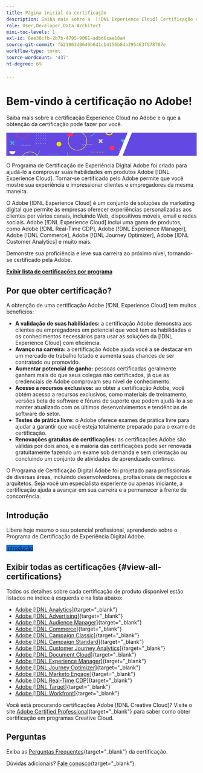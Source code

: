```yaml
---
title: Página inicial da certificação
description: Saiba mais sobre a  [!DNL Experience Cloud] Certificação no Adobe. Descubra o que ser certificado pode fazer por você.
role: User,Developer,Data Architect
mini-toc-levels: 1
exl-id: 6ee30cfb-2b7b-4795-9061-adbd6cae18a4
source-git-commit: fb21863d0649b641cb4156b84b295463f578707e
workflow-type: tm+mt
source-wordcount: '437'
ht-degree: 6%

---
```


# Bem-vindo à certificação no Adobe!

Saiba mais sobre a certificação Experience Cloud no Adobe e o que a obtenção da certificação pode fazer por você.

![Banner](/help/certifications/assets/home_banner_smallwide.png)

O Programa de Certificação de Experiência Digital Adobe foi criado para ajudá-lo a comprovar suas habilidades em produtos Adobe [!DNL Experience Cloud]. Tornar-se certificado pelo Adobe permite que você mostre sua experiência e impressionar clientes e empregadores da mesma maneira.

O Adobe [!DNL Experience Cloud] é um conjunto de soluções de marketing digital que permite às empresas oferecer experiências personalizadas aos clientes por vários canais, incluindo Web, dispositivos móveis, email e redes sociais. Adobe [!DNL Experience Cloud] inclui uma gama de produtos, como Adobe [!DNL Real-Time CDP], Adobe [!DNL Experience Manager], Adobe [!DNL Commerce], Adobe [!DNL Journey Optimizer], Adobe [!DNL Customer Analytics] e muito mais.

Demonstre sua proficiência e leve sua carreira ao próximo nível, tornando-se certificado pela Adobe.

[**Exibir lista de certificações por programa**](#view-all-certifications)

## Por que obter certificação?

A obtenção de uma certificação Adobe [!DNL Experience Cloud] tem muitos benefícios:

* **A validação de suas habilidades:** a certificação Adobe demonstra aos clientes ou empregadores em potencial que você tem as habilidades e os conhecimentos necessários para usar as soluções da [!DNL Experience Cloud] com eficiência.
* **Avanço na carreira:** a certificação Adobe ajuda você a se destacar em um mercado de trabalho lotado e aumenta suas chances de ser contratado ou promovido.
* **Aumentar potencial de ganho:** pessoas certificadas geralmente ganham mais do que seus colegas não certificados, já que as credenciais de Adobe comprovam seu nível de conhecimento.
* **Acesso a recursos exclusivos:** ao obter a certificação Adobe, você obtém acesso a recursos exclusivos, como materiais de treinamento, versões beta de software e fóruns de suporte que podem ajudá-lo a se manter atualizado com os últimos desenvolvimentos e tendências de software do setor.
* **Testes de prática livre:** o Adobe oferece exames de prática livre para ajudar a garantir que você esteja totalmente preparado para o exame de certificação.
* **Renovações gratuitas de certificações:** as certificações Adobe são válidas por dois anos, e a maioria das certificações pode ser renovada gratuitamente fazendo um exame sob demanda e sem orientação ou concluindo um conjunto de atividades de aprendizado contínuo.

O Programa de Certificação Digital Adobe foi projetado para profissionais de diversas áreas, incluindo desenvolvedores, profissionais de negócios e arquitetos. Seja você um especialista experiente ou apenas iniciante, a certificação ajuda a avançar em sua carreira e a permanecer à frente da concorrência.

## Introdução

Libere hoje mesmo o seu potencial profissional, aprendendo sobre o Programa de Certificação de Experiência Digital Adobe.

<a href="https://experienceleague.adobe.com/docs/certification/certification/getting-started.html" target="_blank" class="spectrum-Button spectrum-Button--fill spectrum-Button--accent spectrum-Button--sizeM is-margin-bottom-big-big at-element-click-tracking" style="background-color:#1473E6"><span class="spectrum-Button-label has-no-wrap">Introdução</span></a>

## Exibir todas as certificações {#view-all-certifications}

Todos os detalhes sobre cada certificação de produto disponível estão listados no índice à esquerda e na lista abaixo:

* [Adobe [!DNL Analytics]](/help/certifications/aa/aa-overview.md){target="_blank"}
* [Adobe [!DNL Advertising]](/help/certifications/aac/aac-overview.md){target="_blank"}
* [Adobe [!DNL Audience Manager]](/help/certifications/aam/aam-overview.md){target="_blank"}
* [Adobe [!DNL Commerce]](/help/certifications/ac/ac-overview.md){target="_blank"}
* [Adobe [!DNL Campaign Classic]](/help/certifications/acc/acc-overview.md){target="_blank"}
* [Adobe [!DNL Campaign Standard]](/help/certifications/acs/acs-overview.md){target="_blank"}
* [Adobe [!DNL Customer Journey Analytics]](/help/certifications/acja/acja-overview.md){target="_blank"}
* [Adobe [!DNL Document Cloud]](/help/certifications/adc/adc-overview.md){target="_blank"}
* [Adobe [!DNL Experience Manager]](/help/certifications/aem/aem-overview.md){target="_blank"}
* [Adobe [!DNL Journey Optimizer]](/help/certifications/ajo/ajo-overview.md){target="_blank"}
* [Adobe [!DNL Marketo Engage]](/help/certifications/ame/ame-overview.md){target="_blank"}
* [Adobe [!DNL Real-Time CDP]](/help/certifications/rtcdp/rtcdp-overview.md){target="_blank"}
* [Adobe [!DNL Target]](/help/certifications/at/at-overview.md){target="_blank"}
* [Adobe [!DNL Workfront]](/help/certifications/aw/aw-overview.md){target="_blank"}

Você está procurando certificações Adobe [!DNL Creative Cloud]? Visite o site [Adobe Certified Professional](https://certifiedprofessional.adobe.com/en/home){target="_blank"} para saber como obter certificação em programas Creative Cloud.

## Perguntas

Exiba as [Perguntas Frequentes](https://experienceleague.adobe.com/docs/certification/certification/faq.html){target="_blank"} da certificação.

Dúvidas adicionais? [Fale conosco](mailto:certif@adobe.com){target="_blank"}.